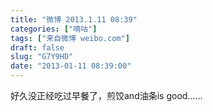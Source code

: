 ```yaml
---
title: "微博 2013.1.11 08:39"
categories: ["嘀咕"]
tags: ["来自微博 weibo.com"]
draft: false
slug: "G7Y9HD"
date: "2013-01-11 08:39:00"
---
```


<p>好久没正经吃过早餐了，煎饺and油条is good…… ​​​​</p>
